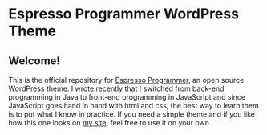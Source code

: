 # Espresso Programmer WordPress Theme

## Welcome!

This is the official repository for [Espresso Programmer][espressoprogrammer-wp-theme], an open source [WordPress][wp-org] theme. 
I [wrote][javascript-closures-java-programmers] recently that I switched from back-end programming in Java to front-end programming in JavaScript and since JavaScript goes hand in hand with html and css, the best way to learn them is to put what I know in practice. 
If you need a simple theme and if you like how this one looks on [my site][espressoprogrammer], feel free to use it on your own.

[espressoprogrammer-wp-theme]: https://espressoprogrammer.com/espresso-programmer-wp-theme/ 
[wp-org]: https://wordpress.org/
[javascript-closures-java-programmers]: https://espressoprogrammer.com/javascript-closures-java-programmers/
[espressoprogrammer]: https://espressoprogrammer.com